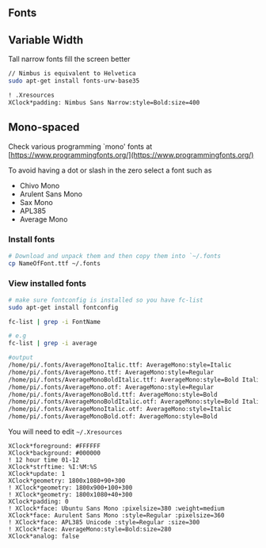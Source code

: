 ## Fonts

## Variable Width
Tall narrow fonts fill the screen better

```sh
// Nimbus is equivalent to Helvetica
sudo apt-get install fonts-urw-base35
```

```txt
! .Xresources
XClock*padding: Nimbus Sans Narrow:style=Bold:size=400
```

## Mono-spaced

Check various programming \`mono' fonts at [https://www.programmingfonts.org/](https://www.programmingfonts.org/)

To avoid having a dot or slash in the zero select a font such as 

- Chivo Mono
- Arulent Sans Mono
- Sax Mono
- APL385
- Average Mono

### Install fonts

```sh
# Download and unpack them and then copy them into `~/.fonts
cp NameOfFont.ttf ~/.fonts
```

### View installed fonts

```sh
# make sure fontconfig is installed so you have fc-list
sudo apt-get install fontconfig

fc-list | grep -i FontName

# e.g
fc-list | grep -i average

#output
/home/pi/.fonts/AverageMonoItalic.ttf: AverageMono:style=Italic
/home/pi/.fonts/AverageMono.ttf: AverageMono:style=Regular
/home/pi/.fonts/AverageMonoBoldItalic.ttf: AverageMono:style=Bold Italic
/home/pi/.fonts/AverageMono.otf: AverageMono:style=Regular
/home/pi/.fonts/AverageMonoBold.ttf: AverageMono:style=Bold
/home/pi/.fonts/AverageMonoBoldItalic.otf: AverageMono:style=Bold Italic
/home/pi/.fonts/AverageMonoItalic.otf: AverageMono:style=Italic
/home/pi/.fonts/AverageMonoBold.otf: AverageMono:style=Bold
```

You will need to edit `~/.Xresources`

```text
XClock*foreground: #FFFFFF
XClock*background: #000000
! 12 hour time 01-12
XClock*strftime: %I:%M:%S
XClock*update: 1
XClock*geometry: 1800x1080+90+300
! XClock*geometry: 1800x900+100+300
! XClock*geometry: 1800x1080+40+300
XClock*padding: 0
! XClock*face: Ubuntu Sans Mono :pixelsize=380 :weight=medium
XClock*face: Aurulent Sans Mono :style=Regular :pixelsize=360
! XClock*face: APL385 Unicode :style=Regular :size=300
! XClock*face: AverageMono:style=Bold:size=280
XClock*analog: false
```
